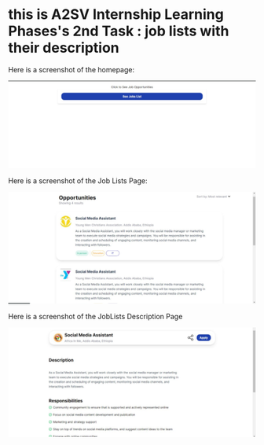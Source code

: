# this is A2SV Internship  Learning Phases's 2nd Task : job lists with their description

Here is a screenshot of the homepage:

![alt text](<public/page 1.jpg>)

Here is a screenshot of the Job Lists Page:



![alt text](<public/page 2.jpg>)



Here is a screenshot of the JobLists Description Page

![alt text](<public/page 3.jpg>)
